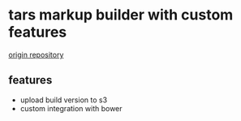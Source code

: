 # tars markup builder with custom features
[origin repository](https://github.com/2gis/tars)

## features

* upload build version to s3
* custom integration with bower

